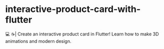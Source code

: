 # interactive-product-card-with-flutter
💻 ☕| Create an interactive product card in Flutter! Learn how to make 3D animations and modern design.
